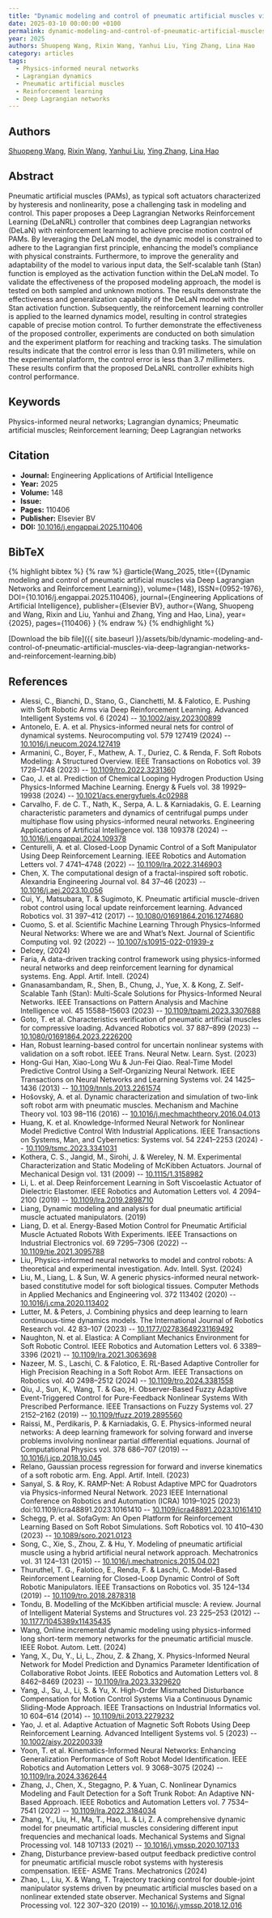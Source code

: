 ```yaml
---
title: "Dynamic modeling and control of pneumatic artificial muscles via Deep Lagrangian Networks and Reinforcement Learning"
date: 2025-03-10 00:00:00 +0100
permalink: dynamic-modeling-and-control-of-pneumatic-artificial-muscles-via-deep-lagrangian-networks-and-reinforcement-learning
year: 2025
authors: Shuopeng Wang, Rixin Wang, Yanhui Liu, Ying Zhang, Lina Hao
category: articles
tags:
  - Physics-informed neural networks
  - Lagrangian dynamics
  - Pneumatic artificial muscles
  - Reinforcement learning
  - Deep Lagrangian networks
---
```

 
## Authors
[Shuopeng Wang](authors/shuopeng-wang), [Rixin Wang](authors/rixin-wang), [Yanhui Liu](authors/yanhui-liu), [Ying Zhang](authors/ying-zhang), [Lina Hao](authors/lina-hao)
 
## Abstract
Pneumatic artificial muscles (PAMs), as typical soft actuators characterized by hysteresis and nonlinearity, pose a challenging task in modeling and control. This paper proposes a Deep Lagrangian Networks Reinforcement Learning (DeLaNRL) controller that combines deep Lagrangian networks (DeLaN) with reinforcement learning to achieve precise motion control of PAMs. By leveraging the DeLaN model, the dynamic model is constrained to adhere to the Lagrangian first principle, enhancing the model’s compliance with physical constraints. Furthermore, to improve the generality and adaptability of the model to various input data, the Self-scalable tanh (Stan) function is employed as the activation function within the DeLaN model. To validate the effectiveness of the proposed modeling approach, the model is tested on both sampled and unknown motions. The results demonstrate the effectiveness and generalization capability of the DeLaN model with the Stan activation function. Subsequently, the reinforcement learning controller is applied to the learned dynamics model, resulting in control strategies capable of precise motion control. To further demonstrate the effectiveness of the proposed controller, experiments are conducted on both simulation and the experiment platform for reaching and tracking tasks. The simulation results indicate that the control error is less than 0.91 millimeters, while on the experimental platform, the control error is less than 3.7 millimeters. These results confirm that the proposed DeLaNRL controller exhibits high control performance.
 
## Keywords
Physics-informed neural networks; Lagrangian dynamics; Pneumatic artificial muscles; Reinforcement learning; Deep Lagrangian networks
 
## Citation
- **Journal:** Engineering Applications of Artificial Intelligence
- **Year:** 2025
- **Volume:** 148
- **Issue:** 
- **Pages:** 110406
- **Publisher:** Elsevier BV
- **DOI:** [10.1016/j.engappai.2025.110406](https://doi.org/10.1016/j.engappai.2025.110406)
 
## BibTeX
{% highlight bibtex %}
{% raw %}
@article{Wang_2025,
  title={{Dynamic modeling and control of pneumatic artificial muscles via Deep Lagrangian Networks and Reinforcement Learning}},
  volume={148},
  ISSN={0952-1976},
  DOI={10.1016/j.engappai.2025.110406},
  journal={Engineering Applications of Artificial Intelligence},
  publisher={Elsevier BV},
  author={Wang, Shuopeng and Wang, Rixin and Liu, Yanhui and Zhang, Ying and Hao, Lina},
  year={2025},
  pages={110406}
}
{% endraw %}
{% endhighlight %}
 
[Download the bib file]({{ site.baseurl }}/assets/bib/dynamic-modeling-and-control-of-pneumatic-artificial-muscles-via-deep-lagrangian-networks-and-reinforcement-learning.bib)
 
## References
- Alessi, C., Bianchi, D., Stano, G., Cianchetti, M. & Falotico, E. Pushing with Soft Robotic Arms via Deep Reinforcement Learning. Advanced Intelligent Systems vol. 6 (2024) -- [10.1002/aisy.202300899](https://doi.org/10.1002/aisy.202300899)
- Antonelo, E. A. et al. Physics-informed neural nets for control of dynamical systems. Neurocomputing vol. 579 127419 (2024) -- [10.1016/j.neucom.2024.127419](https://doi.org/10.1016/j.neucom.2024.127419)
- Armanini, C., Boyer, F., Mathew, A. T., Duriez, C. & Renda, F. Soft Robots Modeling: A Structured Overview. IEEE Transactions on Robotics vol. 39 1728–1748 (2023) -- [10.1109/tro.2022.3231360](https://doi.org/10.1109/tro.2022.3231360)
- Cao, J. et al. Prediction of Chemical Looping Hydrogen Production Using Physics-Informed Machine Learning. Energy &amp; Fuels vol. 38 19929–19938 (2024) -- [10.1021/acs.energyfuels.4c02988](https://doi.org/10.1021/acs.energyfuels.4c02988)
- Carvalho, F. de C. T., Nath, K., Serpa, A. L. & Karniadakis, G. E. Learning characteristic parameters and dynamics of centrifugal pumps under multiphase flow using physics-informed neural networks. Engineering Applications of Artificial Intelligence vol. 138 109378 (2024) -- [10.1016/j.engappai.2024.109378](https://doi.org/10.1016/j.engappai.2024.109378)
- Centurelli, A. et al. Closed-Loop Dynamic Control of a Soft Manipulator Using Deep Reinforcement Learning. IEEE Robotics and Automation Letters vol. 7 4741–4748 (2022) -- [10.1109/lra.2022.3146903](https://doi.org/10.1109/lra.2022.3146903)
- Chen, X. The computational design of a fractal-inspired soft robotic. Alexandria Engineering Journal vol. 84 37–46 (2023) -- [10.1016/j.aej.2023.10.056](https://doi.org/10.1016/j.aej.2023.10.056)
- Cui, Y., Matsubara, T. & Sugimoto, K. Pneumatic artificial muscle-driven robot control using local update reinforcement learning. Advanced Robotics vol. 31 397–412 (2017) -- [10.1080/01691864.2016.1274680](https://doi.org/10.1080/01691864.2016.1274680)
- Cuomo, S. et al. Scientific Machine Learning Through Physics–Informed Neural Networks: Where we are and What’s Next. Journal of Scientific Computing vol. 92 (2022) -- [10.1007/s10915-022-01939-z](https://doi.org/10.1007/s10915-022-01939-z)
- Delcey, (2024)
- Faria, A data-driven tracking control framework using physics-informed neural networks and deep reinforcement learning for dynamical systems. Eng. Appl. Artif. Intell. (2024)
- Gnanasambandam, R., Shen, B., Chung, J., Yue, X. & Kong, Z. Self-Scalable Tanh (Stan): Multi-Scale Solutions for Physics-Informed Neural Networks. IEEE Transactions on Pattern Analysis and Machine Intelligence vol. 45 15588–15603 (2023) -- [10.1109/tpami.2023.3307688](https://doi.org/10.1109/tpami.2023.3307688)
- Goto, T. et al. Characteristics verification of pneumatic artificial muscles for compressive loading. Advanced Robotics vol. 37 887–899 (2023) -- [10.1080/01691864.2023.2226200](https://doi.org/10.1080/01691864.2023.2226200)
- Han, Robust learning-based control for uncertain nonlinear systems with validation on a soft robot. IEEE Trans. Neural Netw. Learn. Syst. (2023)
- Hong-Gui Han, Xiao-Long Wu & Jun-Fei Qiao. Real-Time Model Predictive Control Using a Self-Organizing Neural Network. IEEE Transactions on Neural Networks and Learning Systems vol. 24 1425–1436 (2013) -- [10.1109/tnnls.2013.2261574](https://doi.org/10.1109/tnnls.2013.2261574)
- Hošovský, A. et al. Dynamic characterization and simulation of two-link soft robot arm with pneumatic muscles. Mechanism and Machine Theory vol. 103 98–116 (2016) -- [10.1016/j.mechmachtheory.2016.04.013](https://doi.org/10.1016/j.mechmachtheory.2016.04.013)
- Huang, K. et al. Knowledge-Informed Neural Network for Nonlinear Model Predictive Control With Industrial Applications. IEEE Transactions on Systems, Man, and Cybernetics: Systems vol. 54 2241–2253 (2024) -- [10.1109/tsmc.2023.3341031](https://doi.org/10.1109/tsmc.2023.3341031)
- Kothera, C. S., Jangid, M., Sirohi, J. & Wereley, N. M. Experimental Characterization and Static Modeling of McKibben Actuators. Journal of Mechanical Design vol. 131 (2009) -- [10.1115/1.3158982](https://doi.org/10.1115/1.3158982)
- Li, L. et al. Deep Reinforcement Learning in Soft Viscoelastic Actuator of Dielectric Elastomer. IEEE Robotics and Automation Letters vol. 4 2094–2100 (2019) -- [10.1109/lra.2019.2898710](https://doi.org/10.1109/lra.2019.2898710)
- Liang, Dynamic modeling and analysis for dual pneumatic artificial muscle actuated manipulators. (2019)
- Liang, D. et al. Energy-Based Motion Control for Pneumatic Artificial Muscle Actuated Robots With Experiments. IEEE Transactions on Industrial Electronics vol. 69 7295–7306 (2022) -- [10.1109/tie.2021.3095788](https://doi.org/10.1109/tie.2021.3095788)
- Liu, Physics-informed neural networks to model and control robots: A theoretical and experimental investigation. Adv. Intell. Syst. (2024)
- Liu, M., Liang, L. & Sun, W. A generic physics-informed neural network-based constitutive model for soft biological tissues. Computer Methods in Applied Mechanics and Engineering vol. 372 113402 (2020) -- [10.1016/j.cma.2020.113402](https://doi.org/10.1016/j.cma.2020.113402)
- Lutter, M. & Peters, J. Combining physics and deep learning to learn continuous-time dynamics models. The International Journal of Robotics Research vol. 42 83–107 (2023) -- [10.1177/02783649231169492](https://doi.org/10.1177/02783649231169492)
- Naughton, N. et al. Elastica: A Compliant Mechanics Environment for Soft Robotic Control. IEEE Robotics and Automation Letters vol. 6 3389–3396 (2021) -- [10.1109/lra.2021.3063698](https://doi.org/10.1109/lra.2021.3063698)
- Nazeer, M. S., Laschi, C. & Falotico, E. RL-Based Adaptive Controller for High Precision Reaching in a Soft Robot Arm. IEEE Transactions on Robotics vol. 40 2498–2512 (2024) -- [10.1109/tro.2024.3381558](https://doi.org/10.1109/tro.2024.3381558)
- Qiu, J., Sun, K., Wang, T. & Gao, H. Observer-Based Fuzzy Adaptive Event-Triggered Control for Pure-Feedback Nonlinear Systems With Prescribed Performance. IEEE Transactions on Fuzzy Systems vol. 27 2152–2162 (2019) -- [10.1109/tfuzz.2019.2895560](https://doi.org/10.1109/tfuzz.2019.2895560)
- Raissi, M., Perdikaris, P. & Karniadakis, G. E. Physics-informed neural networks: A deep learning framework for solving forward and inverse problems involving nonlinear partial differential equations. Journal of Computational Physics vol. 378 686–707 (2019) -- [10.1016/j.jcp.2018.10.045](https://doi.org/10.1016/j.jcp.2018.10.045)
- Relano, Gaussian process regression for forward and inverse kinematics of a soft robotic arm. Eng. Appl. Artif. Intell. (2023)
- Sanyal, S. & Roy, K. RAMP-Net: A Robust Adaptive MPC for Quadrotors via Physics-informed Neural Network. 2023 IEEE International Conference on Robotics and Automation (ICRA) 1019–1025 (2023) doi:10.1109/icra48891.2023.10161410 -- [10.1109/icra48891.2023.10161410](https://doi.org/10.1109/icra48891.2023.10161410)
- Schegg, P. et al. SofaGym: An Open Platform for Reinforcement Learning Based on Soft Robot Simulations. Soft Robotics vol. 10 410–430 (2023) -- [10.1089/soro.2021.0123](https://doi.org/10.1089/soro.2021.0123)
- Song, C., Xie, S., Zhou, Z. & Hu, Y. Modeling of pneumatic artificial muscle using a hybrid artificial neural network approach. Mechatronics vol. 31 124–131 (2015) -- [10.1016/j.mechatronics.2015.04.021](https://doi.org/10.1016/j.mechatronics.2015.04.021)
- Thuruthel, T. G., Falotico, E., Renda, F. & Laschi, C. Model-Based Reinforcement Learning for Closed-Loop Dynamic Control of Soft Robotic Manipulators. IEEE Transactions on Robotics vol. 35 124–134 (2019) -- [10.1109/tro.2018.2878318](https://doi.org/10.1109/tro.2018.2878318)
- Tondu, B. Modelling of the McKibben artificial muscle: A review. Journal of Intelligent Material Systems and Structures vol. 23 225–253 (2012) -- [10.1177/1045389x11435435](https://doi.org/10.1177/1045389x11435435)
- Wang, Online incremental dynamic modeling using physics-informed long short-term memory networks for the pneumatic artificial muscle. IEEE Robot. Autom. Lett. (2024)
- Yang, X., Du, Y., Li, L., Zhou, Z. & Zhang, X. Physics-Informed Neural Network for Model Prediction and Dynamics Parameter Identification of Collaborative Robot Joints. IEEE Robotics and Automation Letters vol. 8 8462–8469 (2023) -- [10.1109/lra.2023.3329620](https://doi.org/10.1109/lra.2023.3329620)
- Yang, J., Su, J., Li, S. & Yu, X. High-Order Mismatched Disturbance Compensation for Motion Control Systems Via a Continuous Dynamic Sliding-Mode Approach. IEEE Transactions on Industrial Informatics vol. 10 604–614 (2014) -- [10.1109/tii.2013.2279232](https://doi.org/10.1109/tii.2013.2279232)
- Yao, J. et al. Adaptive Actuation of Magnetic Soft Robots Using Deep Reinforcement Learning. Advanced Intelligent Systems vol. 5 (2023) -- [10.1002/aisy.202200339](https://doi.org/10.1002/aisy.202200339)
- Yoon, T. et al. Kinematics-Informed Neural Networks: Enhancing Generalization Performance of Soft Robot Model Identification. IEEE Robotics and Automation Letters vol. 9 3068–3075 (2024) -- [10.1109/lra.2024.3362644](https://doi.org/10.1109/lra.2024.3362644)
- Zhang, J., Chen, X., Stegagno, P. & Yuan, C. Nonlinear Dynamics Modeling and Fault Detection for a Soft Trunk Robot: An Adaptive NN-Based Approach. IEEE Robotics and Automation Letters vol. 7 7534–7541 (2022) -- [10.1109/lra.2022.3184034](https://doi.org/10.1109/lra.2022.3184034)
- Zhang, Y., Liu, H., Ma, T., Hao, L. & Li, Z. A comprehensive dynamic model for pneumatic artificial muscles considering different input frequencies and mechanical loads. Mechanical Systems and Signal Processing vol. 148 107133 (2021) -- [10.1016/j.ymssp.2020.107133](https://doi.org/10.1016/j.ymssp.2020.107133)
- Zhang, Disturbance preview-based output feedback predictive control for pneumatic artificial muscle robot systems with hysteresis compensation. IEEE- ASME Trans. Mechatronics (2024)
- Zhao, L., Liu, X. & Wang, T. Trajectory tracking control for double-joint manipulator systems driven by pneumatic artificial muscles based on a nonlinear extended state observer. Mechanical Systems and Signal Processing vol. 122 307–320 (2019) -- [10.1016/j.ymssp.2018.12.016](https://doi.org/10.1016/j.ymssp.2018.12.016)

